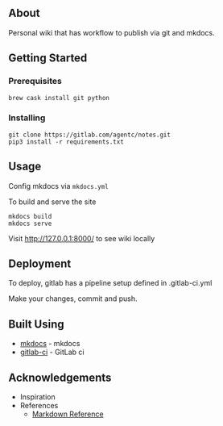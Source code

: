 ## About <a name = "about"></a>

Personal wiki that has workflow to publish via git and mkdocs.

## Getting Started <a name = "getting_started"></a>

### Prerequisites

```
brew cask install git python
```

### Installing

```
git clone https://gitlab.com/agentc/notes.git
pip3 install -r requirements.txt
```

## Usage <a name="usage"></a>

Config mkdocs via `mkdocs.yml`

To build and serve the site

```
mkdocs build
mkdocs serve
```

Visit http://127.0.0.1:8000/ to see wiki locally

## Deployment <a name = "deployment"></a>

To deploy, gitlab has a pipeline setup defined in .gitlab-ci.yml

Make your changes, commit and push.

## Built Using <a name = "built_using"></a>

- [mkdocs](https://github.com/mkdocs/mkdocs) - mkdocs
- [gitlab-ci](https://docs.gitlab.com/ee/ci/) - GitLab ci

## Acknowledgements <a name = "acknowledgement"></a>

- Inspiration
- References
  - [Markdown Reference](https://www.markdownguide.org/)
